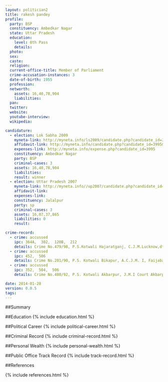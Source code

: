 ```yaml
---
layout: politician2
title: rakesh pandey
profile: 
  party: BSP
  constituency: Ambedkar Nagar
  state: Uttar Pradesh
  education: 
    level: 8th Pass
    details: 
  photo: 
  sex: 
  caste: 
  religion: 
  current-office-title: Member of Parliament
  crime-accusation-instances: 3
  date-of-birth: 1955
  profession: 
  networth: 
    assets: 16,40,78,904
    liabilities: 
  pan: 
  twitter: 
  website: 
  youtube-interview: 
  wikipedia: 

candidature: 
  - election: Lok Sabha 2009
    myneta-link: http://myneta.info/ls2009/candidate.php?candidate_id=3995
    affidavit-link: http://myneta.info/candidate.php?candidate_id=3995&scan=original
    expenses-link: http://myneta.info/expense.php?candidate_id=3995
    constituency: Ambedkar Nagar 
    party: BSP
    criminal-cases: 3
    assets: 16,40,78,904
    liabilities: 
    result: winner 
  - election: Uttar Pradesh 2007
    myneta-link: http://myneta.info//up2007/candidate.php?candidate_id=228
    affidavit-link: 
    expenses-link: 
    constituency: Jalalpur 
    party: sp
    criminal-cases: 3
    assets: 16,07,37,865
    liabilities: 0
    result:  

crime-record: 
  - crime: accussed
    ipc: 364A,  302,  120B,  212
    details: Crime No.479/98, P.S.Kotwali Hajaratganj, C.J.M.Lucknow,dt. 02.02.07 
  - crime: accussed
    ipc: 452,  506
    details: Crime No.201/90, P.S. Kotwali Bikapur, A.C.J.M. I, Faijabad Court, Dt. 28.04.07 
  - crime: accussed
    ipc: 352,  504,  506
    details: Crime No.480/92, P.S. Kotwali Akbarpur, J.M.I Court Akbarpur 

date: 2014-01-28
version: 0.0.5
tags: 
---
```

##Summary


##Education
{% include education.html %}


##Political Career
{% include political-career.html %}


##Criminal Record
{% include criminal-record.html %}


##Personal Wealth
{% include personal-wealth.html %}


##Public Office Track Record
{% include track-record.html %}


##References


{% include references.html %}